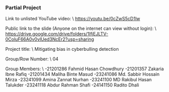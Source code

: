 ### Partial Project

Link to unlisted YouTube video: \\
https://youtu.be/0cZwS5cD1lw

Public link to the slide (Anyone on the internet can view without login): \\
https://drive.google.com/drive/folders/1lfjEJLTV-0ColuF66A0v0vlUed3NcEr2?usp=sharing

Project title: \\
Mitigating bias in cyberbulling detection

Group/Row Number: \\
04

Group Members: \\
-21201286 Fahmid Hasan Chowdhury
-21201357 Zakaria Ibne Rafiq
-21201434 Maliha Binte Masud
-23241086 Md. Sabbir Hossain Mirza
-23241099 Amina Zannat Nurhan
-23241100 MD Rakibul Hasan Talukder
-23241118 Abdur Rahman Shafi
-24141150 Radito Dhali
